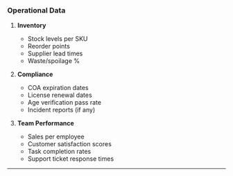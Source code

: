 ### Operational Data

1. **Inventory**
   - Stock levels per SKU
   - Reorder points
   - Supplier lead times
   - Waste/spoilage %

2. **Compliance**
   - COA expiration dates
   - License renewal dates
   - Age verification pass rate
   - Incident reports (if any)

3. **Team Performance**
   - Sales per employee
   - Customer satisfaction scores
   - Task completion rates
   - Support ticket response times

---

